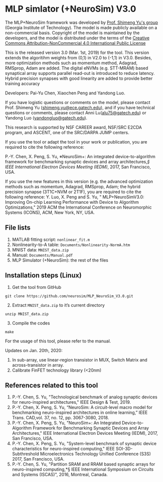 # MLP simlator (+NeuroSim) V3.0

The MLP+NeuroSim framework was developed by [Prof. Shimeng Yu's group](http://shimeng.ece.gatech.edu/) (Georgia Institute of Technology). The model is made publicly available on a non-commercial basis. Copyright of the model is maintained by the developers, and the model is distributed under the terms of the [Creative Commons Attribution-NonCommercial 4.0 International Public License](http://creativecommons.org/licenses/by-nc/4.0/legalcode)

This is the released version 3.0 (Mar. 1st, 2019) for the tool. This version extends the algoritihm weights from (0,1) in V2.0 to (-1,1) in V3.0. Besides, more optimization methods such as momentum method, Adagrad, RMSprop, Adam are added. The digital eNVMs (e.g. STT-MRAM) based synaptical array supports parallel read-out is introduced to reduce latency. Hybrid precision synapses with good linearity are added to provide better training accuracy

Developers: Pai-Yu Chen, Xiaochen Peng and Yandong Luo. 

If you have logistic questions or comments on the model, please contact Prof. Shimeng Yu (shimeng.yu@ece.gatech.edu), and if you have technical questions or comments, please contact Anni Lu(alu75@gatech.edu) or Yandong Luo (yandongluo@gatech.edu).

This research is supported by NSF CAREER award, NSF/SRC E2CDA program, and ASCENT, one of the SRC/DARPA JUMP centers. 

If you use the tool or adapt the tool in your work or publication, you are required to cite the following reference:

P.-Y. Chen, X. Peng, S. Yu, ※NeuroSim+: An integrated device-to-algorithm framework for benchmarking synaptic devices and array architectures,*§ IEEE International Electron Devices Meeting (IEDM)*, 2017, San Francisco, USA.

If you use the new features in this version (e.g. the advanced optimization methods such as momentum, Adagrad, RMSprop, Adam; the hybrid precision synapse (3T1C+NVM or 2T1F), you are required to cite the following reference:
Y. Luo, X. Peng and S. Yu, " MLP+NeuroSimV3.0: Improving On-chip Learning Performance with Device to Algorithm Optimizations," 2019 ACM the International Conference on Neuromorphic Systems (ICONS), ACM, New York, NY, USA. 

## File lists
1. MATLAB fitting script: `nonlinear_fit.m`
2. Nonlinearity-to-A table: `Documents/Nonlinearity-NormA.htm`
3. MNIST data: `MNIST_data.zip`
4. Manual: `Documents/Manual.pdf`
5. MLP Simulator (+NeuroSim): the rest of the files

## Installation steps (Linux)
1. Get the tool from GitHub
```
git clone https://github.com/neurosim/MLP_NeuroSim_V3.0.git
```

2. Extract `MNIST_data.zip` to it’s current directory
```
unzip MNIST_data.zip
```

3. Compile the codes
```
make
```

For the usage of this tool, please refer to the manual.

Updates on Jan. 20th, 2020: 
1. In sub-array, use linear-region transistor in MUX, Switch Matrix and across-transistor in array.
2. Calibrate FinFET technology library (<20nm)

## References related to this tool
1. P.-Y. Chen, S. Yu, "Technological benchmark of analog synaptic devices for neuro-inspired architectures," IEEE Design & Test, 2019.
2. P.-Y. Chen, X. Peng, S. Yu, “NeuroSim: A circuit-level macro model for benchmarking neuro-inspired architectures in online learning,” IEEE Trans. CAD,vol. 37, no. 12, pp. 3067-3080, 2018.
3. P.-Y. Chen, X. Peng, S. Yu, "NeuroSim+: An Integrated Device-to-Algorithm Framework for Benchmarking Synaptic Devices and Array Architectures," IEEE International Electron Devices Meeting (IEDM), 2017, San Francisco, USA.
4. P.-Y. Chen, X. Peng, S. Yu, "System-level benchmark of synaptic device characteristics for neuro-inspired computing," IEEE SOI-3D-Subthreshold Microelectronics Technology Unified Conference (S3S) 2017, San Francisco, USA.
5. P.-Y. Chen, S. Yu, "Partition SRAM and RRAM based synaptic arrays for neuro-inspired computing,*§ IEEE International Symposium on Circuits and Systems (ISCAS)", 2016, Montreal, Canada.


